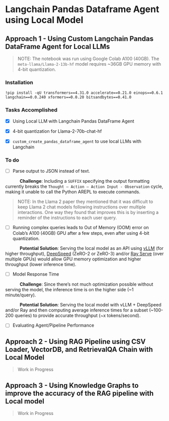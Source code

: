 # Langchain Pandas Dataframe Agent using Local Model

## Approach 1 - Using Custom Langchain Pandas DataFrame Agent for Local LLMs

> NOTE: The notebook was run using Google Colab A100 (40GB). The `meta-llama/Llama-2-13b-hf` model requires ~36GB GPU memory with 4-bit quantization.

### Installation

```
!pip install -qU transformers==4.31.0 accelerate==0.21.0 einops==0.6.1 langchain==0.0.240 xformers==0.0.20 bitsandbytes==0.41.0

```

### Tasks Accomplished

- [x] Using Local LLM with Langchain Pandas DataFrame Agent
   
- [x] 4-bit quantization for Llama-2-70b-chat-hf
   
- [x] `custom_create_pandas_dataframe_agent` to use local LLMs with Langchain


### To do

- [ ] Parse output to JSON instead of text.
   
&ensp;&ensp;&ensp;&ensp;&ensp;&ensp; **Challenge**: Including a `SUFFIX` specifying the output formatting currently breaks the `Thought – Action – Action Input - Observation` cycle, making it unable to call the Python AREPL to execute commands. 

> NOTE: In the Llama 2 paper they mentioned that it was difficult to keep Llama 2 chat models following instructions over multiple interactions.
> One way they found that improves this is by inserting a reminder of the instructions to each user query. 

- [ ] Running complex queries leads to Out of Memory (OOM) error on Colab’s A100 (40GB) GPU after a few steps, even after using 4-bit quantization.

&ensp;&ensp;&ensp;&ensp;&ensp;&ensp; **Potential Solution**: Serving the local model as an API using [vLLM](https://github.com/vllm-project/vllm) (for higher throughput), [DeepSpeed](https://www.deepspeed.ai/) (ZeRO-2 or ZeRO-3) and/or [Ray Serve](https://docs.ray.io/en/latest/serve/index.html) (over multiple GPUs) would allow GPU memory optimization and higher throughput (lower inference time).

- [ ] Model Response Time
   
&ensp;&ensp;&ensp;&ensp;&ensp;&ensp; **Challenge**: Since there’s not much optimization possible without serving the model, the inference time is on the higher side (~1 minute/query).

&ensp;&ensp;&ensp;&ensp;&ensp;&ensp; **Potential Solution**: Serving the local model with vLLM + DeepSpeed and/or Ray and then computing average inference times for a subset (~100-200 queries) to provide accurate throughput (~x tokens/second).

- [ ] Evaluating Agent/Pipeline Performance


## Approach 2 - Using RAG Pipeline using CSV Loader, VectorDB, and RetrievalQA Chain with Local Model

> Work in Progress


## Approach 3 - Using Knowledge Graphs to improve the accuracy of the RAG pipeline with Local model
> Work in Progress
